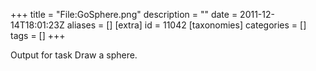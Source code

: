 +++
title = "File:GoSphere.png"
description = ""
date = 2011-12-14T18:01:23Z
aliases = []
[extra]
id = 11042
[taxonomies]
categories = []
tags = []
+++

Output for task Draw a sphere.
